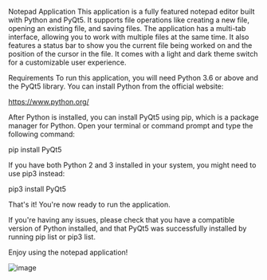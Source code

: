 Notepad Application
This application is a fully featured notepad editor built with Python and PyQt5. It supports file operations like creating a new file, opening an existing file, and saving files. The application has a multi-tab interface, allowing you to work with multiple files at the same time. It also features a status bar to show you the current file being worked on and the position of the cursor in the file. It comes with a light and dark theme switch for a customizable user experience.

Requirements
To run this application, you will need Python 3.6 or above and the PyQt5 library.
You can install Python from the official website:

https://www.python.org/

After Python is installed, you can install PyQt5 using pip, which is a package manager for Python.
Open your terminal or command prompt and type the following command:

pip install PyQt5

If you have both Python 2 and 3 installed in your system, you might need to use pip3 instead:

pip3 install PyQt5

That's it! You're now ready to run the application.

If you're having any issues, please check that you have a compatible version of Python installed, and that PyQt5 was successfully installed by running pip list or pip3 list.

Enjoy using the notepad application!

![image](https://github.com/coon-126/Notpad_Python/assets/77004556/45136f66-74bc-425f-a944-1918785a4c87)
